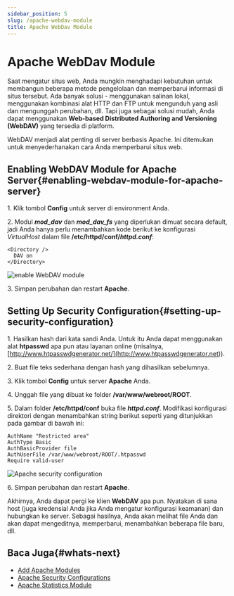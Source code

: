 ```yaml
---
sidebar_position: 5
slug: /apache-webdav-module
title: Apache WebDav Module
---
```

# Apache WebDav Module

Saat mengatur situs web, Anda mungkin menghadapi kebutuhan untuk membangun beberapa metode pengelolaan dan memperbarui informasi di situs tersebut. Ada banyak solusi - menggunakan salinan lokal, menggunakan kombinasi alat HTTP dan FTP untuk mengunduh yang asli dan mengunggah perubahan, dll. Tapi juga sebagai solusi mudah, Anda dapat menggunakan **Web-based Distributed Authoring and Versioning (WebDAV)** yang tersedia di platform.

WebDAV menjadi alat penting di server berbasis Apache. Ini ditemukan untuk menyederhanakan cara Anda memperbarui situs web.

## Enabling WebDAV Module for Apache Server{#enabling-webdav-module-for-apache-server}

1\. Klik tombol **Config** untuk server di environment Anda.

2\. Modul _**mod_dav**_ dan _**mod_dav_fs**_ yang diperlukan dimuat secara default, jadi Anda hanya perlu menambahkan kode berikut ke konfigurasi _VirtualHost_ dalam file **/etc/httpd/conf/_httpd.conf_**:

```
<Directory />
  DAV on
</Directory>
```

![enable WebDAV module](#)

3\. Simpan perubahan dan restart **Apache**.

## Setting Up Security Configuration{#setting-up-security-configuration}

1\. Hasilkan hash dari kata sandi Anda. Untuk itu Anda dapat menggunakan alat **htpasswd** apa pun atau layanan online (misalnya, [http://www.htpasswdgenerator.net/](<http://www.htpasswdgenerator.net>)).

2\. Buat file teks sederhana dengan hash yang dihasilkan sebelumnya.

3\. Klik tombol **Config** untuk server **Apache** Anda.

4\. Unggah file yang dibuat ke folder **/var/www/webroot/ROOT**.

5\. Dalam folder **/etc/httpd/conf** buka file _**httpd.conf**_. Modifikasi konfigurasi direktori dengan menambahkan string berikut seperti yang ditunjukkan pada gambar di bawah ini:

```
AuthName "Restricted area"
AuthType Basic
AuthBasicProvider file
AuthUserFile /var/www/webroot/ROOT/.htpasswd
Require valid-user
```

![Apache security configuration](#)

6\. Simpan perubahan dan restart **Apache**.

Akhirnya, Anda dapat pergi ke klien **WebDAV** apa pun. Nyatakan di sana host (juga kredensial Anda jika Anda mengatur konfigurasi keamanan) dan hubungkan ke server. Sebagai hasilnya, Anda akan melihat file Anda dan akan dapat mengeditnya, memperbarui, menambahkan beberapa file baru, dll.

## Baca Juga{#whats-next}

  * [Add Apache Modules](<https://docs.dewacloud.com/docs/add-apache-modules/>)
  * [Apache Security Configurations](<https://docs.dewacloud.com/docs/apache-security-configurations/>)
  * [Apache Statistics Module](<https://docs.dewacloud.com/docs/apache-statistics-module/>)